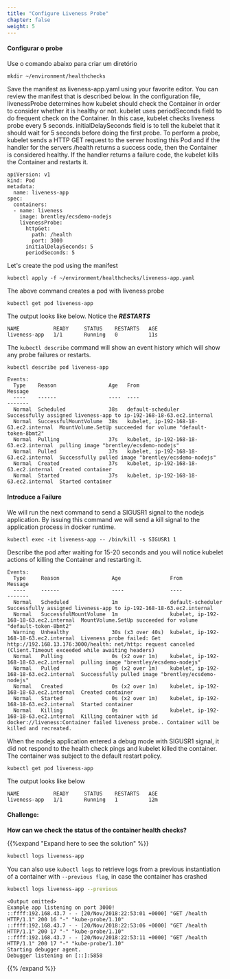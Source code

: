 ```yaml
---
title: "Configure Liveness Probe"
chapter: false
weight: 5
---
```


#### Configurar o probe


Use o comando abaixo para criar um diretório

```
mkdir ~/environment/healthchecks
```

Save the manifest as liveness-app.yaml using your favorite editor. You can review the manifest that is described below. In the configuration file, livenessProbe determines how kubelet should check the Container in order to consider whether it is healthy or not. kubelet uses periodSeconds field to do frequent check on the Container. In this case, kubelet checks liveness probe every 5 seconds. initialDelaySeconds field is to tell the kubelet that it should wait for 5 seconds before doing the first probe. To perform a probe, kubelet sends a HTTP GET request to the server hosting this Pod and if the handler for the servers /health returns a success code, then the Container is considered healthy. If the handler returns a failure code, the kubelet kills the Container and restarts it.

```
apiVersion: v1
kind: Pod
metadata:
  name: liveness-app
spec:
  containers:
  - name: liveness
    image: brentley/ecsdemo-nodejs
    livenessProbe:
      httpGet:
        path: /health
        port: 3000
      initialDelaySeconds: 5
      periodSeconds: 5
```

Let's create the pod using the manifest

```
kubectl apply -f ~/environment/healthchecks/liveness-app.yaml
```

The above command creates a pod with liveness probe

```
kubectl get pod liveness-app
```
The output looks like below. Notice the ***RESTARTS***

```
NAME           READY     STATUS    RESTARTS   AGE
liveness-app   1/1       Running   0          11s
```

The `kubectl describe` command will show an event history which will show any probe failures or restarts.
```bash
kubectl describe pod liveness-app
```

```text
Events:
  Type    Reason                 Age   From                                    Message
  ----    ------                 ----  ----                                    -------
  Normal  Scheduled              38s   default-scheduler                       Successfully assigned liveness-app to ip-192-168-18-63.ec2.internal
  Normal  SuccessfulMountVolume  38s   kubelet, ip-192-168-18-63.ec2.internal  MountVolume.SetUp succeeded for volume "default-token-8bmt2"
  Normal  Pulling                37s   kubelet, ip-192-168-18-63.ec2.internal  pulling image "brentley/ecsdemo-nodejs"
  Normal  Pulled                 37s   kubelet, ip-192-168-18-63.ec2.internal  Successfully pulled image "brentley/ecsdemo-nodejs"
  Normal  Created                37s   kubelet, ip-192-168-18-63.ec2.internal  Created container
  Normal  Started                37s   kubelet, ip-192-168-18-63.ec2.internal  Started container
```


#### Introduce a Failure
We will run the next command to send a SIGUSR1 signal to the nodejs application. By issuing this command we will send a kill signal to the application process in docker runtime.

```
kubectl exec -it liveness-app -- /bin/kill -s SIGUSR1 1
```

Describe the pod after waiting for 15-20 seconds and you will notice kubelet actions of killing the Container and restarting it. 
```
Events:
  Type     Reason                 Age                From                                    Message
  ----     ------                 ----               ----                                    -------
  Normal   Scheduled              1m                 default-scheduler                       Successfully assigned liveness-app to ip-192-168-18-63.ec2.internal
  Normal   SuccessfulMountVolume  1m                 kubelet, ip-192-168-18-63.ec2.internal  MountVolume.SetUp succeeded for volume "default-token-8bmt2"
  Warning  Unhealthy              30s (x3 over 40s)  kubelet, ip-192-168-18-63.ec2.internal  Liveness probe failed: Get http://192.168.13.176:3000/health: net/http: request canceled (Client.Timeout exceeded while awaiting headers)
  Normal   Pulling                0s (x2 over 1m)    kubelet, ip-192-168-18-63.ec2.internal  pulling image "brentley/ecsdemo-nodejs"
  Normal   Pulled                 0s (x2 over 1m)    kubelet, ip-192-168-18-63.ec2.internal  Successfully pulled image "brentley/ecsdemo-nodejs"
  Normal   Created                0s (x2 over 1m)    kubelet, ip-192-168-18-63.ec2.internal  Created container
  Normal   Started                0s (x2 over 1m)    kubelet, ip-192-168-18-63.ec2.internal  Started container
  Normal   Killing                0s                 kubelet, ip-192-168-18-63.ec2.internal  Killing container with id docker://liveness:Container failed liveness probe.. Container will be killed and recreated.
```

When the nodejs application entered a debug mode with SIGUSR1 signal, it did not respond to the health check pings and kubelet killed the container. The container was subject to the default restart policy.

```
kubectl get pod liveness-app
```

The output looks like below

```
NAME           READY     STATUS    RESTARTS   AGE
liveness-app   1/1       Running   1          12m
```

#### Challenge:
**How can we check the status of the container health checks?**

{{%expand "Expand here to see the solution" %}}
```bash
kubectl logs liveness-app
```
You can also use `kubectl logs` to retrieve logs from a previous instantiation of a container with `--previous flag`, in case the container has crashed
```bash
kubectl logs liveness-app --previous
```
```text
<Output omitted>
Example app listening on port 3000!
::ffff:192.168.43.7 - - [20/Nov/2018:22:53:01 +0000] "GET /health HTTP/1.1" 200 16 "-" "kube-probe/1.10"
::ffff:192.168.43.7 - - [20/Nov/2018:22:53:06 +0000] "GET /health HTTP/1.1" 200 17 "-" "kube-probe/1.10"
::ffff:192.168.43.7 - - [20/Nov/2018:22:53:11 +0000] "GET /health HTTP/1.1" 200 17 "-" "kube-probe/1.10"
Starting debugger agent.
Debugger listening on [::]:5858
```
{{% /expand %}}